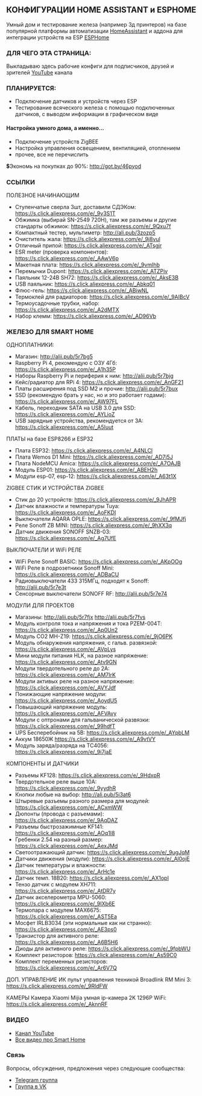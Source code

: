 ## КОНФИГУРАЦИИ HOME ASSISTANT и ESPHOME
Умный дом и тестирование железа (например 3д принтеров) на базе популярной платформы автоматизации <a href="https://www.home-assistant.io/">HomeAssistant</a> и аддона для интеграции устройств на ESP <a href="https://esphome.io/">ESPHome</a>

### ДЛЯ ЧЕГО ЭТА СТРАНИЦА:
Выкладываю здесь рабочие конфиги для подписчиков, друзей и зрителей <a href="https://www.youtube.com/channel/UCzI016x7MItBtQCJiSWI7yA">YouTube</a> канала

### ПЛАНИРУЕТСЯ:
* Подключение датчиков и устройств через ESP
* Тестирование всяческого железа с помощью подключенных датчиков, с выводом информации в графическом виде
#### Настройка умного дома, а именно...
* Подключение устройств ZigBEE
* Настройка управления освещением, вентиляцией, отоплением
* прочее, все не перечислить

💲Экономь на покупках до 90%: http://got.by/46pyod

### ССЫЛКИ

ПОЛЕЗНОЕ НАЧИНАЮЩИМ
* Ступенчатые сверла 3шт, доставили СДЭКом: https://s.click.aliexpress.com/e/_9v3S1T
* Обжимка (выбирай SN-2549 720H), там же разъемы и другие стандарты обжимок: https://s.click.aliexpress.com/e/_9Qxu7f
* Компактный тестер, мультиметр: http://ali.pub/3zozp5
* Очиститель жала: https://s.click.aliexpress.com/e/_9j8vul
* Отличный припой: https://s.click.aliexpress.com/e/_ATsgjr
* ESR meter (проверка компонентов): https://s.click.aliexpress.com/e/_AAwV6p
* Макетная плата: https://s.click.aliexpress.com/e/_9vmIhb
* Перемычки Dupont: https://s.click.aliexpress.com/e/_ATZPiv
* Паяльник 12-24В SH72: https://s.click.aliexpress.com/e/_AksE3B
* USB паяльник: https://s.click.aliexpress.com/e/_Abkq01
* Флюс-гель: https://s.click.aliexpress.com/e/_ABiwNL
* Термоклей для радиаторов: https://s.click.aliexpress.com/e/_9AIBcV
* Термоусадочные трубки, набор: https://s.click.aliexpress.com/e/_A2dMTX
* Набор клемм: https://s.click.aliexpress.com/e/_AD96Vb

### ЖЕЛЕЗО ДЛЯ SMART HOME

ОДНОПЛАТНИКИ:
* Магазин: http://alii.pub/5r7bg5
* Raspberry Pi 4, рекомендую с ОЗУ 4Гб: https://s.click.aliexpress.com/e/_A1h35P
* Наборы Raspberry Pi и периферия к ним: http://alii.pub/5r7bjg
* Кейс/радиатор для RPi 4: https://s.click.aliexpress.com/e/_AnGF21
* Платы расширения под SSD M2 и прочие: http://alii.pub/5r7bux
* SSD (рекомендую брать у нас, но и это работает годами): https://s.click.aliexpress.com/e/_AW97FL
* Кабель, переходник SATA на USB 3.0 для SSD: https://s.click.aliexpress.com/e/_AYLioZ
* USB зарядные устройства, рекомендуется от 3А: https://s.click.aliexpress.com/e/_A5Iuut

ПЛАТЫ на базе ESP8266 и ESP32
* Плата ESP32: https://s.click.aliexpress.com/e/_A4NLCl
* Плата Wemos D1 Mini: https://s.click.aliexpress.com/e/_AD7j5J
* Плата NodeMCU Amica: https://s.click.aliexpress.com/e/_A7OAJB
* Модуль ESP01: https://s.click.aliexpress.com/e/_ABEH2h
* Модули esp-07, esp-12: https://s.click.aliexpress.com/e/_A63t1X

ZIGBEE СТИК И УСТРОЙСТВА ZIGBEE
* Стик до 20 устройств: https://s.click.aliexpress.com/e/_9JhAPR
* Датчик влажности и температуры Tuya: https://s.click.aliexpress.com/e/_AoFKDI
* Выключатели AQARA OPLE: https://s.click.aliexpress.com/e/_9fMJfj
* Реле Sonoff ZB MINI: https://s.click.aliexpress.com/e/_9hXX3q
* Датчик движения SONOFF SNZB-03: https://s.click.aliexpress.com/e/_Ag7UfE

ВЫКЛЮЧАТЕЛИ И WiFi РЕЛЕ
* WiFi Реле Sonoff BASIC: https://s.click.aliexpress.com/e/_AKpOOg
* WiFi Реле в подрозетники Sonoff Mini: https://s.click.aliexpress.com/e/_ADBaCU
* Радиовыключатели 433 315МГц, подходят к Sonoff: http://alii.pub/5r7e3t
* Сенсорные выключатели SONOFF RF: http://alii.pub/5r7e74

МОДУЛИ ДЛЯ ПРОЕКТОВ
* Магазины: http://alii.pub/5r7fjx http://alii.pub/5r7fvs
* Модуль контроля тока и напряжения и тока PZEM-004T: https://s.click.aliexpress.com/e/_Ap0Un2
* Модуль CO2 MH-Z19: https://s.click.aliexpress.com/e/_9jO6PK
* Модуль обнаружения напряжения, с гальв. развязкой: https://s.click.aliexpress.com/e/_AVpLys
* Мини модули питания HLK, на разное напряжение: https://s.click.aliexpress.com/e/_Atv9GN
* Модули твердотельного реле до 2А: https://s.click.aliexpress.com/e/_AM7IrK
* Модули активых реле на разное напряжение: https://s.click.aliexpress.com/e/_AVYJdf
* Понижающие напряжение модули: https://s.click.aliexpress.com/e/_AoydU5
* Повышающий напряжение модуль: https://s.click.aliexpress.com/e/_AFVAvy
* Модули с оптронами для гальванической развязки: https://s.click.aliexpress.com/e/_99hdfT
* UPS Бесперебойник на 5В: https://s.click.aliexpress.com/e/_AYpbLM
* Аккум 18650Ж https://s.click.aliexpress.com/e/_A9vtVY
* Модуль заряда/разряда на TC4056: https://s.click.aliexpress.com/e/_9i7jaE

КОМПОНЕНТЫ И ДАТЧИКИ
* Разъемы KF128: https://s.click.aliexpress.com/e/_9HdxpR
* Твердотельное реле выше 10А: https://s.click.aliexpress.com/e/_9yydhR
* Кнопки любые на выбор: http://ali.pub/5i3at6
* Штыревые разъемы разного размера для модулей: https://s.click.aliexpress.com/e/_ACxmWW
* Дюпонты (провода с разъемами): https://s.click.aliexpress.com/e/_9AqDAZ
* Разъемы быстрозажимные KF141: https://s.click.aliexpress.com/e/_AOq1I8
* Гребенки 2.54 на разный размер: https://s.click.aliexpress.com/e/_AexJMd
* Cветоотражающий датчик: https://s.click.aliexpress.com/e/_9ugJqM
* Датчики движения (модули): https://s.click.aliexpress.com/e/_Al0ojE
* Датчик температуры и влажности: https://s.click.aliexpress.com/e/_ArHc1e
* Датчик темп. 18B20: https://s.click.aliexpress.com/e/_AX1opI
* Тензо датчик с модулем XH711: https://s.click.aliexpress.com/e/_AtDR7y
* Датчик акселерометра MPU-5060: https://s.click.aliexpress.com/e/_9IXb6E
* Термопара с модулем MAX6675: https://s.click.aliexpress.com/e/_AST5Ea
* Мосфет IRLB3034 (эти нормальные как ни странно): https://s.click.aliexpress.com/e/_AE3ps0
* Транзистор для активного реле: https://s.click.aliexpress.com/e/_A6B5H6
* Диоды для активного реле: https://s.click.aliexpress.com/e/_9fpbWU
* Комплект резисторов: https://s.click.aliexpress.com/e/_As59C0
* Комплект переменных резисторов: https://s.click.aliexpress.com/e/_Ar6V7Q

ДОП. УПРАВЛЕНИЕ
ИК пульт управления техникой Broadlink RM Mini 3: https://s.click.aliexpress.com/e/_9RldFW

КАМЕРЫ
Камера Xiaomi Mijia умная ip-камера 2K 1296P WiFi: https://s.click.aliexpress.com/e/_AknnRF

### ВИДЕО
* <a href="https://www.youtube.com/channel/UCzI016x7MItBtQCJiSWI7yA">Канал YouTube</a>
* <a href="https://www.youtube.com/playlist?list=PL8e0h2prmGn2swbuRPyUbvTy9VmHrdvnT">Все видео про Smart Home</a>

### Связь
Вопросы, обсуждения, предложения через следующие сообщества:
* [Telegram группа](https://t.me/technarr)
* [Группа в VK](https://vk.com/technarrus)
